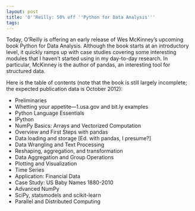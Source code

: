 ```yaml
---
layout: post
title: 'O''Reilly: 50% off ''Python for Data Analysis'''
tags: 
---
```

Today, O’Reilly is offering an early release of Wes McKinney’s upcoming book Python for Data Analysis. Although the book starts at an introductory level, it quickly ramps up with case studies covering some interesting modules that I haven’t started using in my day-to-day research. In particular, McKinney is the author of pandas, an interesting tool for structured data.

Here is the table of contents (note that the book is still largely incomplete; the expected publication data is October 2012):

- Preliminaries
- Whetting your appetite—1.usa.gov and bit.ly examples
- Python Language Essentials
- IPython
- NumPy Basics: Arrays and Vectorized Computation
- Overview and First Steps with pandas
- Data loading and storage [Ed. with pandas, I presume?]
- Data Wrangling and Text Processing
- Reshaping, aggregation, and transformation
- Data Aggregation and Group Operations
- Plotting and Visualization
- Time Series
- Application: Financial Data
- Case Study: US Baby Names 1880-2010
- Advanced NumPy
- SciPy, statsmodels and scikit-learn
- Parallel and Distributed Computing
